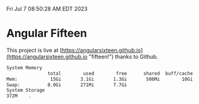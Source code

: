 Fri Jul  7 08:50:28 AM EDT 2023

# Angular Fifteen


This project is live at [https://angularsixteen.github.io](https://angularsixteen.github.io "fifteen!") thanks to Github.

```bash
System Memory
               total        used        free      shared  buff/cache   available
Mem:            15Gi       3.1Gi       1.3Gi       506Mi        10Gi        11Gi
Swap:          8.0Gi       271Mi       7.7Gi
System Storage
372M	.
